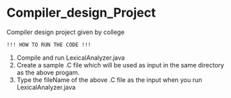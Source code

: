 # Compiler_design_Project
Compiler design project given by college
~~~~~~~~~~~~~~~~~~~~~~~~~~~
!!! HOW TO RUN THE CODE !!!
~~~~~~~~~~~~~~~~~~~~~~~~~~~

1) Compile and run LexicalAnalyzer.java
2) Create a sample .C file which will be used as input in the same directory as the above progam.
3) Type the fileName of the above .C file as the input when you run LexicalAnalyzer.java
